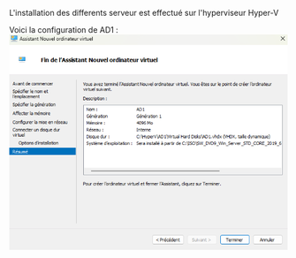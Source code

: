 L'installation des differents serveur est effectué sur l'hyperviseur Hyper-V

Voici la configuration de AD1 :
![Configuration du serveur AD1](../Screenshot/creationAD1.png)
